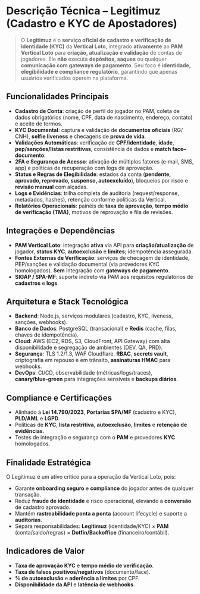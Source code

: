 # **Descrição Técnica – Legitimuz (Cadastro e KYC de Apostadores)**

> O **Legitimuz** é o **serviço oficial de cadastro e verificação de identidade (KYC)** da **Vertical Loto**, integrado **ativamente** ao **PAM Vertical Loto** para **criação, atualização e validação** de contas de jogadores. Ele **não** executa **depósitos, saques** ou qualquer **comunicação com gateways de pagamento**. Seu foco é **identidade, elegibilidade e compliance regulatório**, garantindo que apenas usuários verificados operem na plataforma.

## **Funcionalidades Principais**

- **Cadastro de Conta**: criação de perfil do jogador no PAM, coleta de dados obrigatórios (nome, CPF, data de nascimento, endereço, contato) e aceite de termos.
- **KYC Documental**: captura e validação de **documentos oficiais** (RG/ CNH), **selfie liveness** e checagens de **prova de vida**.
- **Validações Automáticas**: verificação de **CPF/identidade**, **idade**, **pep/sanções/listas restritivas**, consistência de dados e **match face–documento**.
- **2FA e Segurança de Acesso**: ativação de múltiplos fatores (e‑mail, SMS, app) e políticas de recuperação com logs de aprovação.
- **Status e Regras de Elegibilidade**: estados da conta (**pendente, aprovado, reprovado, suspenso, autoexcluído**), bloqueios por risco e **revisão manual** com alçadas.
- **Logs e Evidências**: trilha completa de auditoria (request/response, metadados, hashes), retenção conforme políticas da Vertical.
- **Relatórios Operacionais**: painéis de **taxa de aprovação**, **tempo médio de verificação (TMA)**, motivos de reprovação e fila de revisões.

## **Integrações e Dependências**

- **PAM Vertical Loto**: integração **ativa** via API para **criação/atualização** de jogador, **status KYC**, **autoexclusão** e **limites**; idempotência assegurada.
- **Fontes Externas de Verificação**: serviços de checagem de identidade, PEP/sanções e validação documental (via provedores KYC homologados). **Sem** integração com **gateways de pagamento**.
- **SIGAP / SPA-MF**: suporte indireto via PAM aos requisitos regulatórios de **cadastros** e **logs**.

## **Arquitetura e Stack Tecnológica**

- **Backend**: Node.js, serviços modulares (cadastro, KYC, liveness, sanções, webhooks).
- **Banco de Dados**: PostgreSQL (transacional) e **Redis** (cache, filas, chaves de idempotência).
- **Cloud**: AWS (EC2, RDS, S3, CloudFront, API Gateway) com alta disponibilidade e segregação de ambientes (DEV, QA, PRD).
- **Segurança**: TLS 1.2/1.3, WAF Cloudflare, **RBAC**, **secrets vault**, criptografia em repouso e em trânsito, **assinaturas HMAC** para webhooks.
- **DevOps**: CI/CD, observabilidade (métricas/logs/traces), **canary/blue‑green** para integrações sensíveis e **backups diários**.

## **Compliance e Certificações**

- Alinhado à **Lei 14.790/2023**, **Portarias SPA/MF** (cadastro e KYC), **PLD/AML** e **LGPD**.
- Políticas de **KYC**, **lista restritiva**, **autoexclusão**, **limites** e **retenção de evidências**.
- Testes de integração e segurança com o **PAM** e provedores **KYC** homologados.

## **Finalidade Estratégica**

O Legitimuz é um ativo crítico para a operação da Vertical Loto, pois:

- Garante **onboarding seguro** e **compliance** do jogador antes de qualquer transação.
- Reduz **fraude de identidade** e risco operacional, elevando a **conversão** de cadastro aprovado.
- Mantém **rastreabilidade ponta a ponta** (account lifecycle) e suporte a **auditorias**.
- Separa responsabilidades: **Legitimuz** (identidade/KYC) × **PAM** (conta/saldo/regras) × **Dotfin/Backoffice** (financeiro/contábil).

## **Indicadores de Valor**

- **Taxa de aprovação KYC** e **tempo médio de verificação**.
- **Taxa de falsos positivos/negativos** (documento/face).
- **% de autoexclusão** e **aderência a limites** por CPF.
- **Disponibilidade da API** e **latência de webhooks**.
